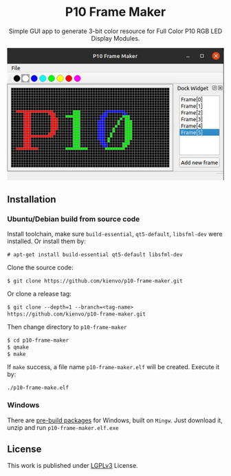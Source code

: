 <div align="center">
	<h1>P10 Frame Maker</h1>
	<p>Simple GUI app to generate 3-bit color resource for Full Color P10 RGB LED Display Modules.</p>
</div>


<p align="center">
    <img alt="P10 Frame Maker Demo" src="images/demo-img.jpg"></img>
</p>

## Installation

### Ubuntu/Debian build from source code

Install toolchain, make sure `build-essential`, `qt5-default`, `libsfml-dev` were installed. Or install them by:

```console
# apt-get install build-essential qt5-default libsfml-dev
```

Clone the source code:
```console
$ git clone https://github.com/kienvo/p10-frame-maker.git
```

Or clone a release tag:
```console
$ git clone --depth=1 --branch=<tag-name> https://github.com/kienvo/p10-frame-maker.git
```

Then change directory to `p10-frame-maker`
```console
$ cd p10-frame-maker
$ qmake 
$ make
```

If `make` success, a file name `p10-frame-maker.elf` will be created. Execute it by:
```console
./p10-frame-make.elf
```

### Windows

There are [pre-build packages](https://github.com/kienvo/p10-frame-maker/releases) for Windows, built on `Mingw`. Just download it, unzip and run `p10-frame-maker.elf.exe`

## License

This work is published under [LGPLv3](LICENSE.txt) License.